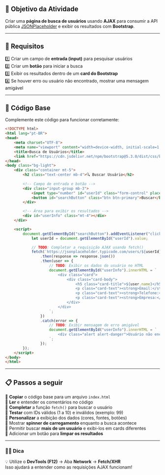 
## **🎯 Objetivo da Atividade**  
Criar uma **página de busca de usuários** usando **AJAX** para consumir a API pública [JSONPlaceholder](https://jsonplaceholder.typicode.com/users) e exibir os resultados com **Bootstrap**.  

---

## **📌 Requisitos**  
1️⃣ Criar um campo de **entrada (input)** para pesquisar usuários  
2️⃣ Criar um **botão** para iniciar a busca  
3️⃣ Exibir os resultados dentro de um **card do Bootstrap**  
4️⃣ Se houver erro ou usuário não encontrado, mostrar uma mensagem amigável  

---

## **🚀 Código Base**  
Complemente este código para funcionar corretamente:  

```html
<!DOCTYPE html>
<html lang="pt-BR">
<head>
    <meta charset="UTF-8">
    <meta name="viewport" content="width=device-width, initial-scale=1.0">
    <title>Busca de Usuários</title>
    <link href="https://cdn.jsdelivr.net/npm/bootstrap@5.3.0/dist/css/bootstrap.min.css" rel="stylesheet">
</head>
<body class="bg-light">
    <div class="container mt-5">
        <h2 class="text-center mb-4">🔍 Buscar Usuário</h2>
        
        <!-- Campo de entrada e botão -->
        <div class="input-group mb-3">
            <input type="number" id="userId" class="form-control" placeholder="Digite o ID do usuário (1 a 10)">
            <button id="searchButton" class="btn btn-primary">Buscar</button>
        </div>

        <!-- Área para exibir os resultados -->
        <div id="userInfo" class="mt-4"></div>
    </div>

    <script>
        document.getElementById("searchButton").addEventListener("click", function() {
            let userId = document.getElementById("userId").value;

            // TODO: Completar a requisição AJAX usando fetch()
            fetch(`https://jsonplaceholder.typicode.com/users/${userId}`)
                .then(response => response.json())
                .then(user => {
                    // TODO: Exibir os dados do usuário no HTML
                    document.getElementById("userInfo").innerHTML = `
                        <div class="card">
                            <div class="card-body">
                                <h5 class="card-title">${user.name}</h5>
                                <p class="card-text"><strong>Email:</strong> ${user.email}</p>
                                <p class="card-text"><strong>Telefone:</strong> ${user.phone}</p>
                                <p class="card-text"><strong>Empresa:</strong> ${user.company.name}</p>
                            </div>
                        </div>
                    `;
                })
                .catch(error => {
                    // TODO: Exibir mensagem de erro amigável
                    document.getElementById("userInfo").innerHTML = `
                        <div class="alert alert-danger">Usuário não encontrado!</div>
                    `;
                });
        });
    </script>
</body>
</html>
```

---

## **📋 Passos a seguir**  
🔹 **Copiar** o código base para um arquivo `index.html`  
🔹 **Ler** e entender os comentários no código  
🔹 **Completar** a função `fetch()` para buscar o usuário  
🔹 **Testar** com IDs válidos (1 a 10) e inválidos (exemplo: 99)  
🔹 **Personalizar** a exibição dos dados (cores, fontes, botões)  
🔹 Mostrar **spinner de carregamento** enquanto a busca acontece  
🔹 Permitir buscar **mais de um usuário** e exibi-los em cards diferentes  
🔹 Adicionar um botão para **limpar os resultados**  

---

### **🧑‍🏫 Dica**
💡 Utilize o **DevTools (F12)** → Aba **Network** → **Fetch/XHR**  
Isso ajudará a entender como as requisições AJAX funcionam!  

